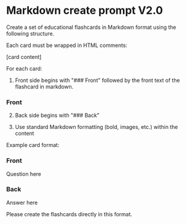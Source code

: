 # Markdown create prompt V2.0

Create a set of educational flashcards in Markdown format using the following structure.

Each card must be wrapped in HTML comments:

<!-- Card Start -->

[card content]

<!-- Card End -->

For each card:

1. Front side begins with "### Front" followed by the front text of the flashcard in markdown.


 ### Front

2. Back side begins with "### Back"

3. Use standard Markdown formatting (bold, images, etc.) within the content


Example card format:

<!-- Card Start -->

### Front

Question here

### Back

Answer here

<!-- Card End -->

Please create the flashcards directly in this format.
